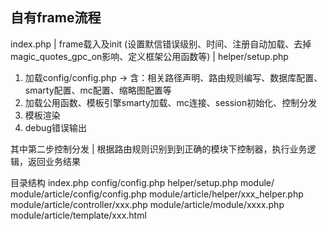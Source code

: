 

自有frame流程
------
index.php
   |
frame载入及init
(设置默信错误级别、时间、注册自动加载、去掉magic_quotes_gpc_on影响、定义框架公用函数等)
   |
helper/setup.php
1) 加载config/config.php -> 含：相关路径声明、路由规则编写、数据库配置、smarty配置、mc配置、缩略图配置等
2) 加载公用函数、模板引擎smarty加载、mc连接、session初始化、控制分发
3) 模板渲染
4) debug错误输出

其中第二步控制分发
   |
根据路由规则识别到到正确的模块下控制器，执行业务逻辑，返回业务结果  


目录结构
index.php
config/config.php
helper/setup.php
module/
module/article/config/config.php
module/article/helper/xxx_helper.php
module/article/controller/xxx.php
module/article/module/xxxx.php
module/article/template/xxx.html













